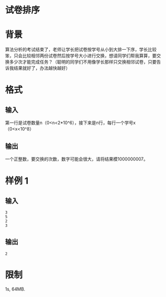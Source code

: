 # 试卷排序

# 背景

算法分析的考试结束了，老师让学长把试卷按学号从小到大排一下序，学长比较笨，只会比较相邻两份试卷然后按学号大小进行交换，想请同学们帮我算算，要交换多少次才能完成任务？（聪明的同学们不用像学长那样只交换相邻试卷，只要告诉我结果就好了，办法越快越好）

# 格式

## 输入

第一行是试卷数量n（0<n<2*10^6），接下来是n行，每行一个学号x（0<x<10^8）

## 输出

一个正整数，要交换的次数，数字可能会很大，请将结果模1000000007。

# 样例 1

## 输入

```
3
5
2
3
```

## 输出

```
2
```

# 限制

1s, 64MB.